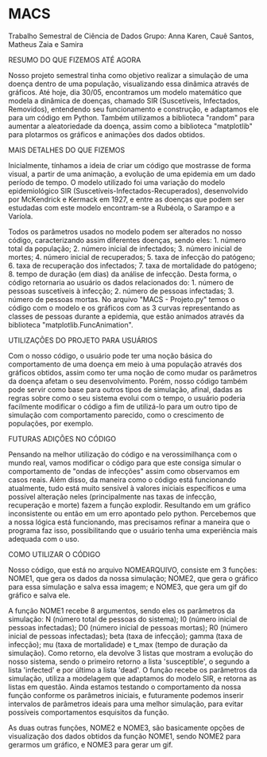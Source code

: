 # MACS
Trabalho Semestral de Ciência de Dados
Grupo: Anna Karen, Cauê Santos, Matheus Zaia e Samira

RESUMO DO QUE FIZEMOS ATÉ AGORA

Nosso projeto semestral tinha como objetivo realizar a simulação de uma doença dentro de uma população, visualizando essa dinâmica através de gráficos. Até hoje, dia 30/05, encontramos um modelo matemático que modela a dinâmica de doenças, chamado SIR (Suscetíveis, Infectados, Removidos), entendendo seu funcionamento e construção, e adaptamos ele para um código em Python. Também utilizamos a biblioteca "random" para aumentar a aleatoriedade da doença, assim como a biblioteca "matplotlib" para plotarmos os gráficos e animações dos dados obtidos.  

MAIS DETALHES DO QUE FIZEMOS

Inicialmente, tínhamos a ideia de criar um código que mostrasse de forma visual, a partir de uma animação, a evolução de uma epidemia em um dado período de tempo. O modelo utilizado foi uma variação do modelo epidemiológico SIR (Suscetíveis-Infectados-Recuperados), desenvolvido por McKendrick e Kermack em 1927, e entre as doenças que podem ser estudadas com este modelo encontram-se a Rubéola, o Sarampo e a Varíola. 

Todos os parâmetros usados no modelo podem ser alterados no nosso código, caracterizando assim diferentes doenças, sendo eles: 1. número total da população; 2. número inicial de infectados; 3. número inicial de mortes; 4. número inicial de recuperados; 5. taxa de infecção do patógeno; 6. taxa de recuperação dos infectados; 7. taxa de mortalidade do patógeno; 8. tempo de duração (em dias) da análise de infecção. Desta forma, o código retornaria ao usuário os dados relacionados do: 1. número de pessoas suscetíveis à infecção; 2. número de pessoas infectadas; 3. número de pessoas mortas. No arquivo "MACS - Projeto.py" temos o código com o modelo e os gráficos com as 3 curvas representando as classes de pessoas durante a epidemia, que estão animados através da biblioteca "matplotlib.FuncAnimation".

UTILIZAÇÕES DO PROJETO PARA USUÁRIOS

Com o nosso código, o usuário pode ter uma noção básica do comportamento de uma doença em meio à uma população através dos gráficos obtidos, assim como ter uma noção de como mudar os parâmetros da doença afetam o seu desenvolvimento. Porém, nosso código também pode servir como base para outros tipos de simulação, afinal, dadas as regras sobre como o seu sistema evolui com o tempo, o usuário poderia facilmente modificar o código a fim de utilizá-lo para um outro tipo de simulação com comportamento parecido, como o crescimento de populações, por exemplo. 

FUTURAS ADIÇÕES NO CÓDIGO

Pensando na melhor utilização do código e na verossimilhança com o mundo real, vamos modificar o código para que este consiga simular o comportamento de "ondas de infecções" assim como observamos em casos reais. Além disso, da maneira como o código está funcionando atualmente, tudo está muito sensível à valores iniciais específicos e uma possível alteração neles (principalmente nas taxas de infecção, recuperação e morte) fazem a função explodir. Resultando em um gráfico inconsistente ou então em um erro apontado pelo python. Percebemos que a nossa lógica está funcionando, mas precisamos refinar a maneira que o programa faz isso, possibilitando que o usuário tenha uma experiência mais adequada com o uso.

COMO UTILIZAR O CÓDIGO

Nosso código, que está no arquivo NOMEARQUIVO, consiste em 3 funções: NOME1, que gera os dados da nossa simulação; NOME2, que gera o gráfico para essa simulação e salva essa imagem; e NOME3, que gera um gif do gráfico e salva ele. 

A função NOME1 recebe 8 argumentos, sendo eles os parâmetros da simulação: N (número total de pessoas do sistema); I0 (número inicial de pessoas infectadas); D0 (número inicial de pessoas mortas); R0 (número inicial de pessoas infectadas); beta (taxa de infecção); gamma (taxa de infecção); mu (taxa de mortalidade) e t_max (tempo de duração da simulação). Como retorno, ela devolve 3 listas que mostram a evolução do nosso sistema, sendo o primeiro retorno a lista 'susceptible', o segundo a lista 'infected' e por último a lista 'dead'. O função recebe os parâmetros da simulação, utiliza a modelagem que adaptamos do modelo SIR, e retorna as listas em questão. Ainda estamos testando o comportamento da nossa função conforme os parâmetros iniciais, e futuramente podemos inserir intervalos de parâmetros ideais para uma melhor simulação, para evitar possíveis comportamentos esquisitos da função.

As duas outras funções, NOME2 e NOME3, são basicamente opções de visualização dos dados obtidos da função NOME1, sendo  NOME2 para gerarmos um gráfico, e NOME3 para gerar um gif. 
